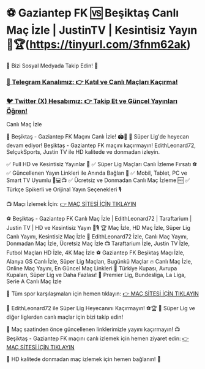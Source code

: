 #  ⚽ Gaziantep FK 🆚 Beşiktaş Canlı Maç İzle | JustinTV | Kesintisiz Yayın 🎥🏆(https://tinyurl.com/3fnm62ak)
📲 Bizi Sosyal Medyada Takip Edin! 🔗

<h3><a href="https://tinyurl.com/3fnm62ak">📢 Telegram Kanalımız: 👉 Katıl ve Canlı Maçları Kaçırma!</a></h3>

<h3><a href="https://tinyurl.com/3fnm62ak">🐦 Twitter (X) Hesabımız: 👉 Takip Et ve Güncel Yayınları Öğren!</a></h3>

Canlı Maç İzle

🎯 Beşiktaş - Gaziantep FK Maçını Canlı İzle! 🏟️📡
📌 Süper Lig'de heyecan devam ediyor! Beşiktaş - Gaziantep FK maçını kaçırmayın! EdithLeonard72, SelçukSports, Justin TV ile HD kalitede ve donmadan izleyin.

✅ Full HD ve Kesintisiz Yayınlar 🎥
✅ Süper Lig Maçları Canlı İzleme Fırsatı ⚽
✅ Güncellenen Yayın Linkleri ile Anında Bağlan 🔄
✅ Mobil, Tablet, PC ve Smart TV Uyumlu 📱💻📺
✅ Ücretsiz ve Donmadan Canlı Maç İzleme 🆓
✅ Türkçe Spikerli ve Orijinal Yayın Seçenekleri 🎙️

📺 Maçı İzlemek İçin: [👉 MAÇ SİTESİ İÇİN TIKLAYIN](https://tinyurl.com/3fnm62ak)

⚽ Beşiktaş - Gaziantep FK Canlı Maç İzle | EdithLeonard72 | Taraftarium | Justin TV | HD ve Kesintisiz Yayın 📡🎙️
🏆 Maç İzle, HD Maç İzle, Süper Lig Canlı Yayını, Kesintisiz Maç İzle
📡 EdithLeonard72 İzle, Canlı Maç Yayını, Donmadan Maç İzle, Ücretsiz Maç İzle
📺 Taraftarium İzle, Justin TV İzle, Futbol Maçları HD İzle, 4K Maç İzle
⚽ Gaziantep FK Beşiktaş Maçı İzle, Alanya GS Canlı İzle, Süper Lig Maçları, Bugünkü Maçlar
🔥 Canlı Maç İzle, Online Maç Yayını, En Güncel Maç Linkleri
🏅 Türkiye Kupası, Avrupa Kupaları, Süper Lig ve Daha Fazlası!
📌 Premier Lig, Bundesliga, La Liga, Serie A Canlı Maç İzle

📌 Tüm spor karşılaşmaları için hemen tıklayın: [👉 MAÇ SİTESİ İÇİN TIKLAYIN](https://tinyurl.com/3fnm62ak)

🚀 EdithLeonard72 ile Süper Lig Heyecanını Kaçırmayın! ⚽🏆
🏅 Süper Lig ve diğer liglerden canlı maçlar için bizi takip edin!

📢 Maç saatinden önce güncellenen linklerimizle yayını kaçırmayın!
📺 Beşiktaş - Gaziantep FK maçını canlı izlemek için hemen ziyaret edin: [👉 MAÇ SİTESİ İÇİN TIKLAYIN](https://tinyurl.com/3fnm62ak)

🌟 HD kalitede donmadan maç izlemek için hemen bağlanın! 🎉
